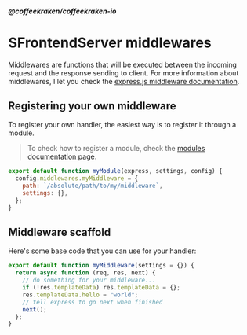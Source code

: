 <!--
/**
 * @name            Middlewares
 * @namespace       doc.servers
 * @type            Markdown
 * @platform        md
 * @status          stable
 * @menu            Documentation / Servers           /doc/servers/middlewares
 *
 * @since           2.0.0
 * @author    Olivier Bossel <olivier.bossel@gmail.com> (https://coffeekraken.io)
 */
-->

<!-- image -->

<!-- header -->
##### @coffeekraken/coffeekraken-io



# SFrontendServer middlewares

Middlewares are functions that will be executed between the incoming request and the response sending to client. For more information about middlewares, I let you check the [express.js middleware documentation](https://expressjs.com/en/guide/using-middleware.html).

## Registering your own middleware

To register your own handler, the easiest way is to register it through a module.

> To check how to register a module, check the [modules documentation page](/doc/servers/modules).

```js
export default function myModule(express, settings, config) {
  config.middlewares.myMiddleware = {
    path: `/absolute/path/to/my/middleware`,
    settings: {},
  };
}

```


## Middleware scaffold

Here's some base code that you can use for your handler:

```js
export default function myMiddleware(settings = {}) {
  return async function (req, res, next) {
    // do something for your middleware...
    if (!res.templateData) res.templateData = {};
    res.templateData.hello = "world";
    // tell express to go next when finished
    next();
  };
}

```



